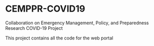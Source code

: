 # CEMPPR-COVID19

Collaboration on Emergency Management, Policy, and Preparedness Research COVID-19 Project

This project contains all the code for the web portal
